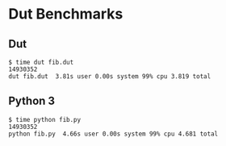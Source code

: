 # Dut Benchmarks

## Dut

    $ time dut fib.dut
    14930352
    dut fib.dut  3.81s user 0.00s system 99% cpu 3.819 total

## Python 3

    $ time python fib.py
    14930352
    python fib.py  4.66s user 0.00s system 99% cpu 4.681 total

